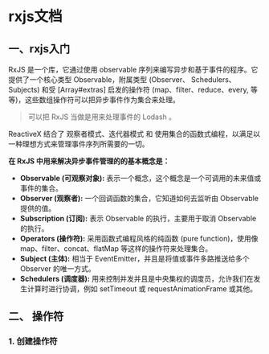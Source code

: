 # rxjs文档

## 一、rxjs入门

RxJS 是一个库，它通过使用 observable 序列来编写异步和基于事件的程序。它提供了一个核心类型 Observable，附属类型 (Observer、 Schedulers、 Subjects) 和受 [Array#extras] 启发的操作符 (map、filter、reduce、every, 等等)，这些数组操作符可以把异步事件作为集合来处理。

> 可以把 RxJS 当做是用来处理事件的 Lodash 。

ReactiveX 结合了 观察者模式、迭代器模式 和 使用集合的函数式编程，以满足以一种理想方式来管理事件序列所需要的一切。

**在 RxJS 中用来解决异步事件管理的的基本概念是：**

* **Observable (可观察对象):** 表示一个概念，这个概念是一个可调用的未来值或事件的集合。
* **Observer (观察者):** 一个回调函数的集合，它知道如何去监听由 Observable 提供的值。
* **Subscription (订阅):** 表示 Observable 的执行，主要用于取消 Observable 的执行。
* **Operators (操作符):** 采用函数式编程风格的纯函数 (pure function)，使用像 map、filter、concat、flatMap 等这样的操作符来处理集合。
* **Subject (主体):** 相当于 EventEmitter，并且是将值或事件多路推送给多个 Observer 的唯一方式。
* **Schedulers (调度器):** 用来控制并发并且是中央集权的调度员，允许我们在发生计算时进行协调，例如 setTimeout 或 requestAnimationFrame 或其他。
## 二、 操作符

### 1. 创建操作符